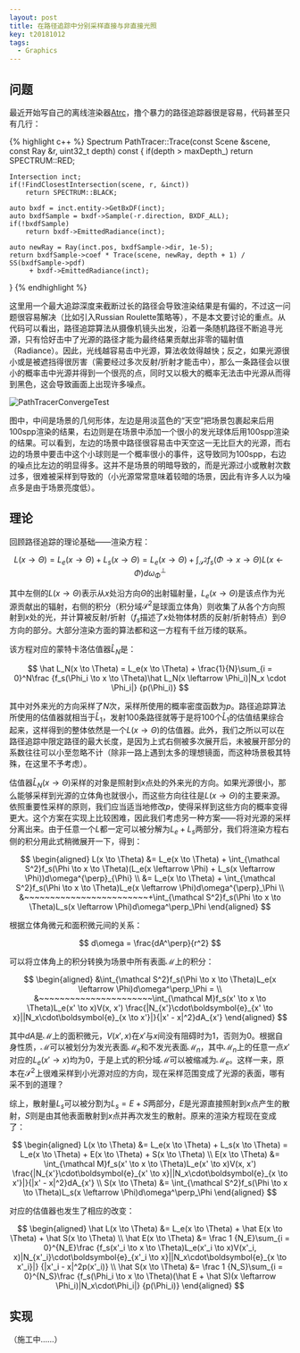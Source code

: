```yaml
---
layout: post
title: 在路径追踪中分别采样直接与非直接光照
key: t20181012
tags:
  - Graphics
---
```


<!--more-->

## 问题

最近开始写自己的离线渲染器[Atrc](https://github.com/AirGuanZ/Atrc)，撸个暴力的路径追踪器很是容易，代码甚至只有几行：

{% highlight c++ %}
Spectrum PathTracer::Trace(const Scene &scene, const Ray &r, uint32_t depth) const
{
    if(depth > maxDepth_)
        return SPECTRUM::RED;

    Intersection inct;
    if(!FindClosestIntersection(scene, r, &inct))
        return SPECTRUM::BLACK;

    auto bxdf = inct.entity->GetBxDF(inct);
    auto bxdfSample = bxdf->Sample(-r.direction, BXDF_ALL);
    if(!bxdfSample)
        return bxdf->EmittedRadiance(inct);

    auto newRay = Ray(inct.pos, bxdfSample->dir, 1e-5);
    return bxdfSample->coef * Trace(scene, newRay, depth + 1) / SS(bxdfSample->pdf)
         + bxdf->EmittedRadiance(inct);
}
{% endhighlight %}

这里用一个最大追踪深度来截断过长的路径会导致渲染结果是有偏的，不过这一问题很容易解决（比如引入Russian Roulette策略等），不是本文要讨论的重点。从代码可以看出，路径追踪算法从摄像机镜头出发，沿着一条随机路径不断追寻光源，只有恰好击中了光源的路径才能为最终结果贡献出非零的辐射值（Radiance）。因此，光线越容易击中光源，算法收敛得越快；反之，如果光源很小或是被遮挡得很厉害（需要经过多次反射/折射才能击中），那么一条路径会以很小的概率击中光源并得到一个很亮的点，同时又以极大的概率无法击中光源从而得到黑色，这会导致画面上出现许多噪点。

![PathTracerConvergeTest]({{site.url}}/postpics/Atrc/2018_10_12_PathTracerConvergeTest.png)

图中，中间是场景的几何形体，左边是用淡蓝色的“天空”把场景包裹起来后用100spp渲染的结果，右边则是在场景中添加一个很小的发光球体后用100spp渲染的结果。可以看到，左边的场景中路径很容易击中天空这一无比巨大的光源，而右边的场景中要击中这个小球则是一个概率很小的事件，这导致同为100spp，右边的噪点比左边的明显得多。这并不是场景的明暗导致的，而是光源过小或散射次数过多，很难被采样到导致的（小光源常常意味着较暗的场景，因此有许多人以为噪点多是由于场景亮度低）。

## 理论

回顾路径追踪的理论基础——渲染方程：

$$
L(x \to \Theta) = L_e(x \to \Theta) + L_s(x \to \Theta) = L_e(x \to \Theta) + \int_{\mathcal S^2}f_s(\Phi \to x \to \Theta)L(x \leftarrow \Phi)d\omega^{\perp}_{\Phi}
$$

其中左侧的$L(x \to \Theta)$表示从$x$处沿方向$\Theta$的出射辐射量，$L_e(x \to \Theta)$是该点作为光源贡献出的辐射，右侧的积分（积分域$\mathcal S^2$是球面立体角）则收集了从各个方向照射到$x$处的光，并计算被反射/折射（$f_s$描述了$x$处物体材质的反射/折射特点）到$\Theta$方向的部分。大部分渲染方面的算法都和这一方程有千丝万缕的联系。

该方程对应的蒙特卡洛估值器$\hat L_N$是：

$$
\hat L_N(x \to \Theta) = L_e(x \to \Theta) + \frac{1}{N}\sum_{i = 0}^N\frac
{f_s(\Phi_i \to x \to \Theta)\hat L_N(x \leftarrow \Phi_i)|N_x \cdot \Phi_i|}
{p(\Phi_i)}
$$

其中对外来光的方向采样了$N$次，采样所使用的概率密度函数为$p$。路径追踪算法所使用的估值器就相当于$\hat L_1$，发射100条路径就等于是将100个$\hat L_1$的估值结果综合起来，这样得到的整体依然是一个$L(x \to \Theta)$的估值器。此外，我们之所以可以在路径追踪中限定路径的最大长度，是因为上式右侧被多次展开后，未被展开部分的系数往往可以小至忽略不计（除非一路上遇到太多的理想镜面，而这种场景极其特殊，在这里不予考虑）。

估值器$\hat L_N(x \to \Theta)$采样的对象是照射到$x$点处的外来光的方向。如果光源很小，那么能够采样到光源的立体角也就很小，而这些方向往往是$L(x \to \Theta)$的主要来源。依照重要性采样的原则，我们应当适当地修改$p$，使得采样到这些方向的概率变得更大。这个方案在实现上比较困难，因此我们考虑另一种方案——将对光源的采样分离出来。由于任意一个$L$都一定可以被分解为$L_e + L_s$两部分，我们将渲染方程右侧的积分用此式稍微展开一下，得到：

$$
\begin{aligned}
L(x \to \Theta) &= L_e(x \to \Theta) + \int_{\mathcal S^2}f_s(\Phi \to x \to \Theta)(L_e(x \leftarrow \Phi) + L_s(x \leftarrow \Phi))d\omega^{\perp}_{\Phi} \\
&= L_e(x \to \Theta) + \int_{\mathcal S^2}f_s(\Phi \to x \to \Theta)L_e(x \leftarrow \Phi)d\omega^{\perp}_\Phi \\
&~~~~~~~~~~~~~~~~~~~~~~~~+\int_{\mathcal S^2}f_s(\Phi \to x \to \Theta)L_s(x \leftarrow \Phi)d\omega^\perp_\Phi
\end{aligned}
$$

根据立体角微元和面积微元间的关系：

$$
d\omega = \frac{dA^\perp}{r^2}
$$

可以将立体角上的积分转换为场景中所有表面$\mathcal M$上的积分：

$$
\begin{aligned}
&\int_{\mathcal S^2}f_s(\Phi \to x \to \Theta)L_e(x \leftarrow \Phi)d\omega^\perp_\Phi = \\
&~~~~~~~~~~~~~~~~~~~~~~\int_{\mathcal M}f_s(x' \to x \to \Theta)L_e(x' \to x)V(x, x')
\frac{|N_{x'}\cdot\boldsymbol{e}_{x' \to x}||N_x\cdot\boldsymbol{e}_{x \to x'}|}{|x' - x|^2}dA_{x'}
\end{aligned}
$$

其中$dA$是$\mathcal M$上的面积微元，$V(x', x)$在$x'$与$x$间没有阻碍时为1，否则为0。根据自身性质，$\mathcal M$可以被划分为发光表面$\mathcal M_e$和不发光表面$\mathcal M_n$，其中$\mathcal M_n$上的任意一点$x'$对应的$L_e(x' \to x)$均为0，于是上式的积分域$\mathcal M$可以被缩减为$\mathcal M_e$。这样一来，原本在$\mathcal S^2$上很难采样到小光源对应的方向，现在采样范围变成了光源的表面，哪有采不到的道理？

综上，散射量$L_s$可以被分割为$L_s = E + S$两部分，$E$是光源直接照射到$x$点产生的散射，$S$则是由其他表面散射到$x$点并再次发生的散射。原来的渲染方程现在变成了：

$$
\begin{aligned}
L(x \to \Theta) &= L_e(x \to \Theta) + L_s(x \to \Theta) = L_e(x \to \Theta) + E(x \to \Theta) + S(x \to \Theta) \\
E(x \to \Theta) &= \int_{\mathcal M}f_s(x' \to x \to \Theta)L_e(x' \to x)V(x, x')
\frac{|N_{x'}\cdot\boldsymbol{e}_{x' \to x}||N_x\cdot\boldsymbol{e}_{x \to x'}|}{|x' - x|^2}dA_{x'} \\
S(x \to \Theta) &= \int_{\mathcal S^2}f_s(\Phi \to x \to \Theta)L_s(x \leftarrow \Phi)d\omega^\perp_\Phi
\end{aligned}
$$

对应的估值器也发生了相应的改变：

$$
\begin{aligned}
\hat L(x \to \Theta) &= L_e(x \to \Theta) + \hat E(x \to \Theta) + \hat S(x \to \Theta) \\
\hat E(x \to \Theta) &= \frac 1 {N_E}\sum_{i = 0}^{N_E}\frac
{f_s(x'_i \to x \to \Theta)L_e(x'_i \to x)V(x'_i, x)|N_{x'_i}\cdot\boldsymbol{e}_{x'_i \to x}||N_x\cdot\boldsymbol{e}_{x \to x'_i}|}
{|x'_i - x|^2p(x'_i)} \\
\hat S(x \to \Theta) &= \frac 1 {N_S}\sum_{i = 0}^{N_S}\frac
{f_s(\Phi_i \to x \to \Theta)(\hat E + \hat S)(x \leftarrow \Phi_i)|N_x\cdot\Phi_i|}
{p(\Phi_i)}
\end{aligned}
$$

## 实现

（施工中……）
